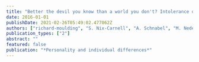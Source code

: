 ```yaml
---
title: "Better the devil you know than a world you don't? Intolerance of uncertainty and worldview explanations for belief in conspiracy theories"
date: 2016-01-01
publishDate: 2021-02-26T05:49:02.477062Z
authors: ["richard-moulding", "S. Nix-Carnell", "A. Schnabel", "M. Nedeljkovic", "E. E. Burnside"]
publication_types: ["2"]
abstract: ""
featured: false
publication: "*Personality and individual differences*"
---
```


